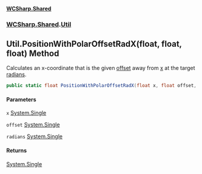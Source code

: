 #### [WCSharp.Shared](README.md 'README')
### [WCSharp.Shared](WCSharp.Shared.md 'WCSharp.Shared').[Util](WCSharp.Shared.Util.md 'WCSharp.Shared.Util')

## Util.PositionWithPolarOffsetRadX(float, float, float) Method

Calculates an x-coordinate that is the given [offset](WCSharp.Shared.Util.PositionWithPolarOffsetRadX(float,float,float).md#WCSharp.Shared.Util.PositionWithPolarOffsetRadX(float,float,float).offset 'WCSharp.Shared.Util.PositionWithPolarOffsetRadX(float, float, float).offset') away from [x](WCSharp.Shared.Util.PositionWithPolarOffsetRadX(float,float,float).md#WCSharp.Shared.Util.PositionWithPolarOffsetRadX(float,float,float).x 'WCSharp.Shared.Util.PositionWithPolarOffsetRadX(float, float, float).x') at the target [radians](WCSharp.Shared.Util.PositionWithPolarOffsetRadX(float,float,float).md#WCSharp.Shared.Util.PositionWithPolarOffsetRadX(float,float,float).radians 'WCSharp.Shared.Util.PositionWithPolarOffsetRadX(float, float, float).radians').

```csharp
public static float PositionWithPolarOffsetRadX(float x, float offset, float radians);
```
#### Parameters

<a name='WCSharp.Shared.Util.PositionWithPolarOffsetRadX(float,float,float).x'></a>

`x` [System.Single](https://docs.microsoft.com/en-us/dotnet/api/System.Single 'System.Single')

<a name='WCSharp.Shared.Util.PositionWithPolarOffsetRadX(float,float,float).offset'></a>

`offset` [System.Single](https://docs.microsoft.com/en-us/dotnet/api/System.Single 'System.Single')

<a name='WCSharp.Shared.Util.PositionWithPolarOffsetRadX(float,float,float).radians'></a>

`radians` [System.Single](https://docs.microsoft.com/en-us/dotnet/api/System.Single 'System.Single')

#### Returns
[System.Single](https://docs.microsoft.com/en-us/dotnet/api/System.Single 'System.Single')